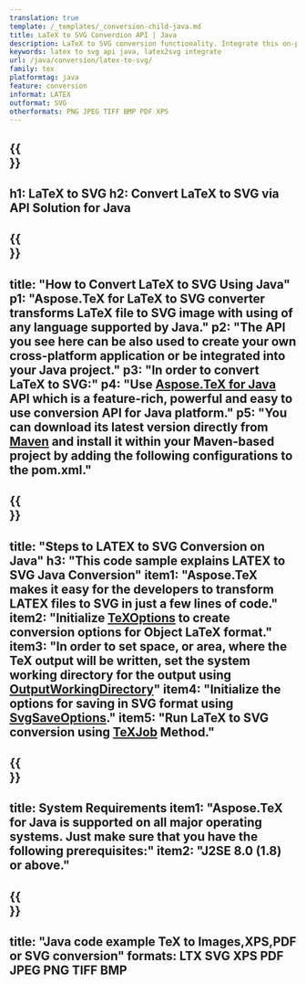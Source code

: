 ```yaml
---
translation: true
template: /_templates/_conversion-child-java.md
title: LaTeX to SVG Converdion API | Java 
description: LaTeX to SVG conversion functionality. Integrate this on-premise Java library into your project or use cross-platform applications to convert LaTeX to SVG.
keywords: latex to svg api java, latex2svg integrate
url: /java/conversion/latex-to-svg/
family: tex
platformtag: java
feature: conversion
informat: LATEX
outformat: SVG
otherformats: PNG JPEG TIFF BMP PDF XPS
---
```


{{<section banner>}}
---
h1: LaTeX to SVG
h2: Convert LaTeX to SVG via API Solution for Java
---

{{<section overview>}}
---
title: "How to Convert LaTeX to SVG Using Java"
p1: "Aspose.TeX for LaTeX to SVG converter transforms LaTeX file to SVG image with using of any language supported by Java."
p2: "The API you see here can be also used to create your own cross-platform application or be integrated into your Java project."
p3: "In order to convert LaTeX to SVG:"
p4: "Use [Aspose.TeX for Java](https://products.aspose.com/tex/java) API which is a feature-rich, powerful and easy to use conversion API for Java platform."
p5: "You can download its latest version directly from [Maven](https://repository.aspose.com/webapp/#/artifacts/browse/tree/General/repo/com/aspose/aspose-tex) and install it within your Maven-based project by adding the following configurations to the pom.xml."
---

{{<section feature1>}}
---
title: "Steps to LATEX to SVG Conversion on Java"
h3: "This code sample explains LATEX to SVG Java Conversion"
item1: "Aspose.TeX makes it easy for the developers to transform LATEX files to SVG in just a few lines of code."
item2: "Initialize [TeXOptions](https://reference.aspose.com/tex/java/com.aspose.tex/TeXOptions) to create conversion options for Object LaTeX format."
item3: "In order to set space, or area, where the TeX output will be written, set the system working directory for the output using [OutputWorkingDirectory](https://reference.aspose.com/tex/java/com.aspose.tex/TeXOptions#getOutputWorkingDirectory--)"
item4: "Initialize the options for saving in SVG format using [SvgSaveOptions](https://reference.aspose.com/tex/java/com.aspose.tex.rendering/SvgSaveOptions)."
item5: "Run LaTeX to SVG conversion using [TeXJob](https://reference.aspose.com/tex/java/com.aspose.tex/TeXJob) Method."
---

{{<section feature2>}}
---
title: System Requirements
item1: "Aspose.TeX for Java is supported on all major operating systems. Just make sure that you have the following prerequisites:"
item2: "J2SE 8.0 (1.8) or above."
---

{{<section widget>}}
---
title: "Java code example TeX to Images,XPS,PDF or SVG conversion"
formats: LTX SVG XPS PDF JPEG PNG TIFF BMP
---